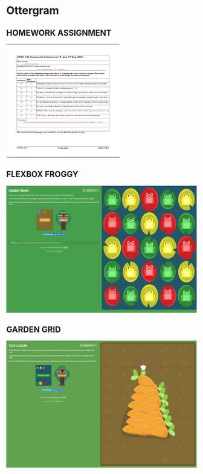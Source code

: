# Ottergram

## HOMEWORK ASSIGNMENT

<img src="/img/Homework%20Submission_2.png" width="300" height="300">

## FLEXBOX FROGGY

![Flexbox Froggy](/img/Flexbox_Froggy.png "Flexbox Froggy")

## GARDEN GRID

![Grid Garden](/img/Grid_Garden.png "Grid Garden")
